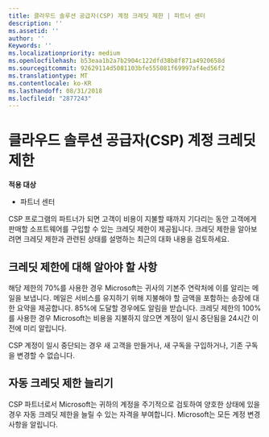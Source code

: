 ```yaml
---
title: 클라우드 솔루션 공급자(CSP) 계정 크레딧 제한 | 파트너 센터
description: ''
ms.assetid: ''
author: ''
Keywords: ''
ms.localizationpriority: medium
ms.openlocfilehash: b53eaa1b2a7b2904c122dfd38b8f871a4920658d
ms.sourcegitcommit: 92629114d5081103bfe555081f69997af4ed56f2
ms.translationtype: MT
ms.contentlocale: ko-KR
ms.lasthandoff: 08/31/2018
ms.locfileid: "2877243"
---
```

# <a name="cloud-solution-provider-csp-account-credit-limits"></a>클라우드 솔루션 공급자(CSP) 계정 크레딧 제한

**적용 대상**

- 파트너 센터

CSP 프로그램의 파트너가 되면 고객이 비용이 지불할 때까지 기다리는 동안 고객에게 판매할 소프트웨어를 구입할 수 있는 크레딧 제한이 제공됩니다. 크레딧 제한을 알아보려면 크레딧 제한과 관련된 상태를 설명하는 최근의 대화 내용을 검토하세요.  

## <a name="what-you-need-to-know-about-your-credit-limit"></a>크레딧 제한에 대해 알아야 할 사항

해당 제한의 70%를 사용한 경우 Microsoft는 귀사의 기본주 연락처에 이를 알리는 메일을 보냅니다. 메일은 서비스를 유지하기 위해 지불해야 할 금액을 포함하는 송장에 대한 요약을 제공합니다. 85%에 도달할 경우에도 알림을 받습니다. 크레딧 제한의 100%를 사용한 경우 Microsoft는 비용을 지불하지 않으면 계정이 일시 중단됨을 24시간 이전에 미리 알립니다. 

CSP 계정이 일시 중단되는 경우 새 고객을 만들거나, 새 구독을 구입하거나, 기존 구독을 변경할 수 없습니다.

## <a name="automatic-credit-limit-increase"></a>자동 크레딧 제한 늘리기

CSP 파트너로서 Microsoft는 귀하의 계정을 주기적으로 검토하여 양호한 상태에 있을 경우 자동 크레딧 제한을 늘릴 수 있는 자격을 부여합니다. Microsoft는 모든 계정 변경 사항을 알립니다. 